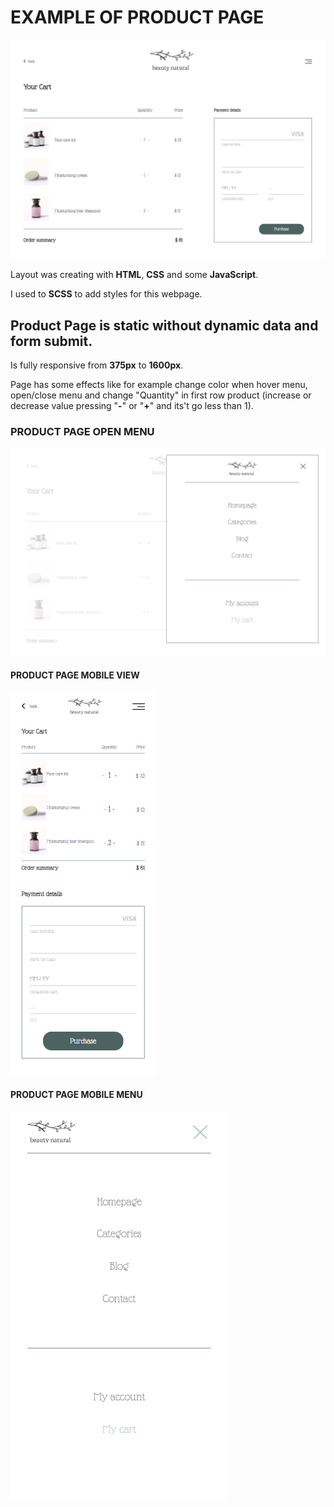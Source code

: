 ﻿# EXAMPLE OF PRODUCT PAGE

![cover](./img/readme-img/main-page.png)



Layout was creating with **HTML**, **CSS** and some **JavaScript**.


I used to **SCSS** to add styles for this webpage.


## Product Page is static without dynamic data and form submit.


Is fully responsive from **375px** to **1600px**.


Page has some effects like for example change color when hover menu, open/close menu and change "Quantity" in first row product (increase or decrease value pressing "**-**" or "**+**" and its't go less than 1).



### PRODUCT PAGE OPEN MENU

![cover](./img/readme-img/main-menu.png)



#### PRODUCT PAGE MOBILE VIEW 

![cover](./img/readme-img/mobile-page.png)  


#### PRODUCT PAGE MOBILE MENU

![cover](./img/readme-img/mobile-menu.png)

